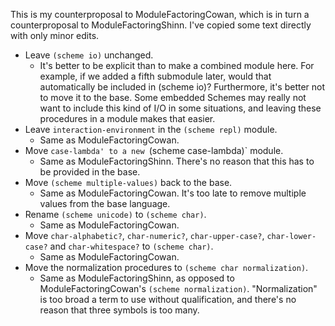This is my counterproposal to ModuleFactoringCowan, which is in turn a counterproposal to ModuleFactoringShinn.  I've copied some text directly with only minor edits.

 * Leave `(scheme io)` unchanged.
   * It's better to be explicit than to make a combined module here.  For example, if we added a fifth submodule later, would that automatically be included in (scheme io)?  Furthermore, it's better not to move it to the base.  Some embedded Schemes may really not want to include this kind of I/O in some situations, and leaving these procedures in a module makes that easier.
 * Leave `interaction-environment` in the `(scheme repl)` module.
   * Same as ModuleFactoringCowan.
 * Move `case-lambda' to a new `(scheme case-lambda)` module.
   * Same as ModuleFactoringShinn.  There's no reason that this has to be provided in the base.
 * Move `(scheme multiple-values)` back to the base.
   * Same as ModuleFactoringCowan.  It's too late to remove multiple values from the base language.
 * Rename `(scheme unicode)` to `(scheme char)`.
   * Same as ModuleFactoringCowan.
 * Move `char-alphabetic?`, `char-numeric?`, `char-upper-case?`, `char-lower-case?` and `char-whitespace?` to `(scheme char)`.
   * Same as ModuleFactoringCowan.
 * Move the normalization procedures to `(scheme char normalization)`.
   * Same as ModuleFactoringShinn, as opposed to ModuleFactoringCowan's `(scheme normalization)`.  "Normalization" is too broad a term to use without qualification, and there's no reason that three symbols is too many.